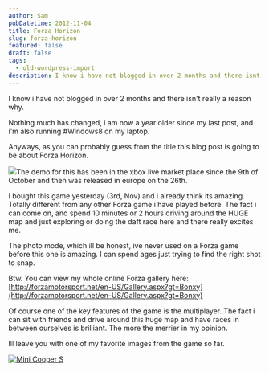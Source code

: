 ```yaml
---
author: Sam
pubDatetime: 2012-11-04
title: Forza Horizon
slug: forza-horizon
featured: false
draft: false
tags:
  - old-wordpress-import
description: I know i have not blogged in over 2 months and there isnt really a reason why
---
```


I know i have not blogged in over 2 months and there isn't really a reason why. 

Nothing much has changed, i am now a year older since my last post, and i'm also running #Windows8 on my laptop. 

Anyways, as you can probably guess from the title this blog post is going to be about Forza Horizon. 

![](http://download.xbox.com/content/images/66acd000-77fe-1000-9115-d8024d5309c9/1033/boxartlg.jpg)The demo for this has been in the xbox live market place since the 9th of October and then was released in europe on the 26th. 

I bought this game yesterday (3rd, Nov) and i already think its amazing. Totally different from any other Forza game i have played before. The fact i can come on, and spend 10 minutes or 2 hours driving around the HUGE map and just exploring or doing the daft race here and there really excites me.

The photo mode, which ill be honest, ive never used on a Forza game before this one is amazing. I can spend ages just trying to find the right shot to snap.

Btw. You can view my whole online Forza gallery here: [http://forzamotorsport.net/en-US/Gallery.aspx?gt=Bonxy](http://forzamotorsport.net/en-US/Gallery.aspx?gt=Bonxy)

Of course one of the key features of the game is the multiplayer. The fact i can sit with friends and drive around this huge map and have races in between ourselves is brilliant. The more the merrier in my opinion. 

Ill leave you with one of my favorite images from the game so far.

[![Mini Cooper S](http://farm9.staticflickr.com/8338/8155030361_434214a2c3_z.jpg)](http://www.flickr.com/photos/bonx/8155030361/)